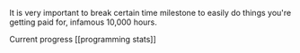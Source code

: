 It is very important to break certain time milestone to easily do things you're getting paid for, infamous 10,000 hours.

Current progress [[programming stats]]